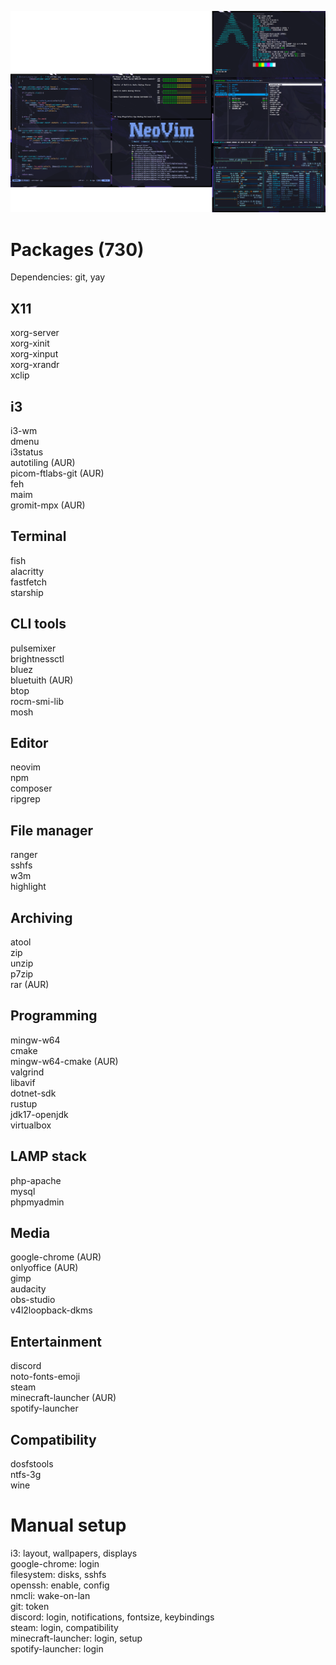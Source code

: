 ![Preview](./preview.png)

# Packages (730)
Dependencies: git, yay

## X11
xorg-server\
xorg-xinit\
xorg-xinput\
xorg-xrandr\
xclip

## i3
i3-wm\
dmenu\
i3status\
autotiling (AUR)\
picom-ftlabs-git (AUR)\
feh\
maim\
gromit-mpx (AUR)

## Terminal
fish\
alacritty\
fastfetch\
starship

## CLI tools
pulsemixer\
brightnessctl\
bluez\
bluetuith (AUR)\
btop\
rocm-smi-lib\
mosh

## Editor
neovim\
npm\
composer\
ripgrep

## File manager
ranger\
sshfs\
w3m\
highlight

## Archiving
atool\
zip\
unzip\
p7zip\
rar (AUR)

## Programming
mingw-w64\
cmake\
mingw-w64-cmake (AUR)\
valgrind\
libavif\
dotnet-sdk\
rustup\
jdk17-openjdk\
virtualbox

## LAMP stack
php-apache\
mysql\
phpmyadmin

## Media
google-chrome (AUR)\
onlyoffice (AUR)\
gimp\
audacity\
obs-studio\
v4l2loopback-dkms

## Entertainment
discord\
noto-fonts-emoji\
steam\
minecraft-launcher (AUR)\
spotify-launcher

## Compatibility
dosfstools\
ntfs-3g\
wine

# Manual setup
i3: layout, wallpapers, displays\
google-chrome: login\
filesystem: disks, sshfs\
openssh: enable, config\
nmcli: wake-on-lan\
git: token\
discord: login, notifications, fontsize, keybindings\
steam: login, compatibility\
minecraft-launcher: login, setup\
spotify-launcher: login
